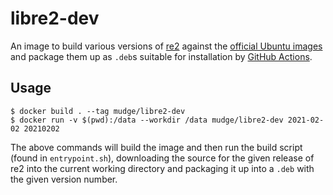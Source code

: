 # libre2-dev

An image to build various versions of [re2](https://github.com/google/re2)
against the [official Ubuntu images](https://hub.docker.com/_/ubuntu) and
package them up as `.deb`s suitable for installation by [GitHub
Actions](https://docs.github.com/en/actions).

## Usage

```
$ docker build . --tag mudge/libre2-dev
$ docker run -v $(pwd):/data --workdir /data mudge/libre2-dev 2021-02-02 20210202
```

The above commands will build the image and then run the build script (found in
`entrypoint.sh`), downloading the source for the given release of re2 into the
current working directory and packaging it up into a `.deb` with the given
version number.

